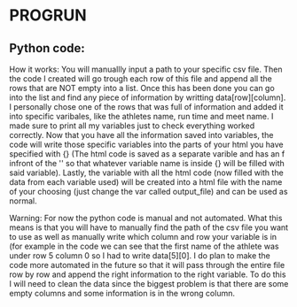 # PROGRUN

## Python code:

How it works:
You will manuallly input a path to your specific csv file. Then the code I created will go trough each row of this file and append all the rows that are NOT empty into a list. Once this has been done you can go into the list and find any piece of information by writting data[row][column]. I personally chose one of the rows that was full of information and added it into specific varibales, like the athletes name, run time and meet name. I made sure to print all my variables just to check everything worked correctly. Now that you have all the information saved into variables, the code will write those specific variables into the parts of your html you have specified with {} (The html code is saved as a separate varible and has an f infront of the '' so that whatever variable name is inside {} will be filled with said variable). Lastly, the variable with all the html code (now filled with the data from each variable used) will be created into a html file with the name of your choosing (just change the var called output_file) and can be used as normal.


Warning:
For now the python code is manual and not automated. What this means is that you will have to manually find the path of the csv file you want to use as well as manually write which column and row your variable is in (for example in the code we can see that the first name of the athlete was under row 5 column 0 so I had to write data[5][0]. I do plan to make the code more automated in the future so that it will pass through the entire file row by row and append the right information to the right variable. To do this I will need to clean the data since the biggest problem is that there are some empty columns and some information is in the wrong column.
